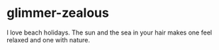 # glimmer-zealous

I love beach holidays. The sun and the sea in your hair makes one feel relaxed and one with nature.
